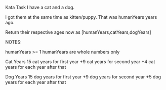 Kata Task
I have a cat and a dog.

I got them at the same time as kitten/puppy. That was humanYears years ago.

Return their respective ages now as [humanYears,catYears,dogYears]

NOTES:

humanYears >= 1
humanYears are whole numbers only

Cat Years
15 cat years for first year
+9 cat years for second year
+4 cat years for each year after that

Dog Years
15 dog years for first year
+9 dog years for second year
+5 dog years for each year after that

